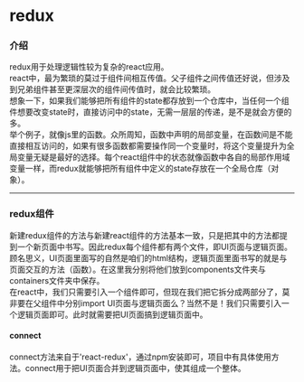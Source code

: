 # redux
### 介绍
redux用于处理逻辑性较为复杂的react应用。
<br/>
react中，最为繁琐的莫过于组件间相互传值。父子组件之间传值还好说，但涉及到兄弟组件甚至更深层次的组件间传值时，就会比较繁琐。
<br/>
想象一下，如果我们能够把所有组件的state都存放到一个仓库中，当任何一个组件想要改变state时，直接访问中的state，无需一层层的传递，是不是就会方便的多。
<br/>
举个例子，就像js里的函数。众所周知，函数中声明的局部变量，在函数间是不能直接相互访问的，如果有很多函数都需要操作同一个变量时，将这个变量提升为全局变量无疑是最好的选择。每个react组件中的状态就像函数中各自的局部作用域变量一样，而redux就能够把所有组件中定义的state存放在一个全局仓库（对象）。
<hr/>

### redux组件
新建redux组件的方法与新建react组件的方法基本一致，只是把其中的方法都提到一个新页面中书写。因此redux每个组件都有两个文件，即UI页面与逻辑页面。
<br/>
顾名思义，UI页面里面写的自然是咱们的html结构，逻辑页面里面书写的就是与页面交互的方法（函数）。在这里我分别将他们放到components文件夹与containers文件夹中保存。
<br/>
在react中，我们只需要引入一个组件即可，但现在我们把它拆分成两部分了，莫非要在父组件中分别import UI页面与逻辑页面么？当然不是！我们只需要引入一个逻辑页面即可。此时就需要把UI页面搞到逻辑页面中。
<br/>
#### connect
connect方法来自于'react-redux'，通过npm安装即可，项目中有具体使用方法。connect用于把UI页面合并到逻辑页面中，使其组成一个整体。

